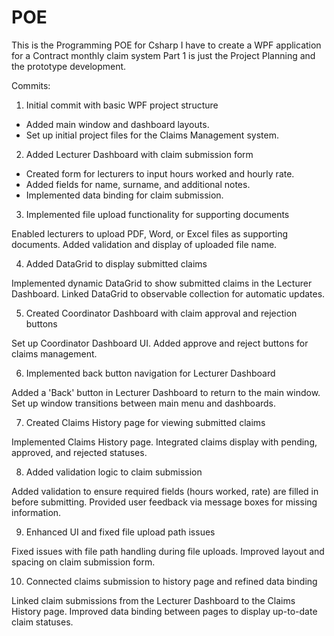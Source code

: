 # POE
This is the Programming POE for Csharp
I have to create a WPF application for a Contract monthly claim system
Part 1 is just the Project Planning and the prototype development.


Commits:
1. Initial commit with basic WPF project structure
   
* Added main window and dashboard layouts.
* Set up initial project files for the Claims Management system.

2. Added Lecturer Dashboard with claim submission form
   
* Created form for lecturers to input hours worked and hourly rate.
* Added fields for name, surname, and additional notes.
* Implemented data binding for claim submission.

3. Implemented file upload functionality for supporting documents

Enabled lecturers to upload PDF, Word, or Excel files as supporting documents.
Added validation and display of uploaded file name.

4. Added DataGrid to display submitted claims

Implemented dynamic DataGrid to show submitted claims in the Lecturer Dashboard.
Linked DataGrid to observable collection for automatic updates.

5. Created Coordinator Dashboard with claim approval and rejection buttons

Set up Coordinator Dashboard UI.
Added approve and reject buttons for claims management.

6. Implemented back button navigation for Lecturer Dashboard

Added a 'Back' button in Lecturer Dashboard to return to the main window.
Set up window transitions between main menu and dashboards.

7. Created Claims History page for viewing submitted claims

Implemented Claims History page.
Integrated claims display with pending, approved, and rejected statuses.

8. Added validation logic to claim submission

Added validation to ensure required fields (hours worked, rate) are filled in before submitting.
Provided user feedback via message boxes for missing information.

9. Enhanced UI and fixed file upload path issues

Fixed issues with file path handling during file uploads.
Improved layout and spacing on claim submission form.

10. Connected claims submission to history page and refined data binding

Linked claim submissions from the Lecturer Dashboard to the Claims History page.
Improved data binding between pages to display up-to-date claim statuses.
